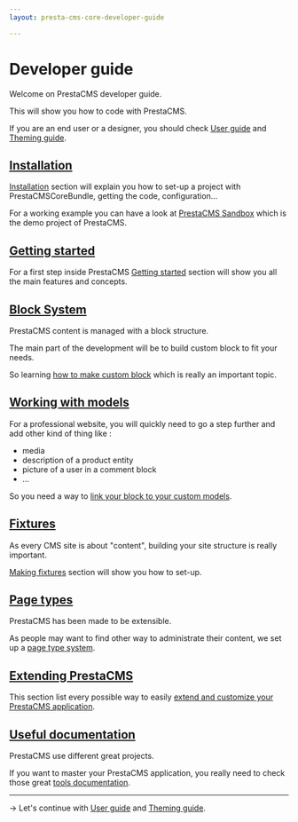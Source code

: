 ```yaml
---
layout: presta-cms-core-developer-guide

---
```


# Developer guide

Welcome on PrestaCMS developer guide.

This will show you how to code with PrestaCMS.

If you are an end user or a designer, you should check [User guide][1] and [Theming guide][2].

## [Installation][3]

[Installation][3] section will explain you how to set-up a project with PrestaCMSCoreBundle, getting the code,
configuration...

For a working example you can have a look at [PrestaCMS Sandbox][4] which is the demo project of PrestaCMS.

## [Getting started][5]

For a first step inside PrestaCMS [Getting started][5] section will show you all the main features and concepts.

## [Block System][6]

PrestaCMS content is managed with a block structure.

The main part of the development will be to build custom block to fit your needs.

So learning [how to make custom block][6] which is really an important topic.

## [Working with models][7]

For a professional website, you will quickly need to go a step further and add other kind of thing like :

-   media
-   description of a product entity
-   picture of a user in a comment block
-   ...

So you need a way to [link your block to your custom models][7].

## [Fixtures][8]

As every CMS site is about "content", building your site structure is really important.

[Making fixtures][8] section will show you how to set-up.

## [Page types][9]

PrestaCMS has been made to be extensible.

As people may want to find other way to administrate their content, we set up a [page type system][9].

## [Extending PrestaCMS][10]

This section list every possible way to easily [extend and customize your PrestaCMS application][10].

## [Useful documentation][11]

PrestaCMS use different great projects.

If you want to master your PrestaCMS application, you really need to check those great [tools documentation][11].


---
&rarr; Let's continue with [User guide][1] and [Theming guide][2].

[1]: /presta-cms-core/user-guide/index.html
[2]: /presta-cms-core/theming-guide/index.html
[3]: /presta-cms-core/developer-guide/installation.html#content
[4]: https://github.com/prestaconcept/prestacms-sandbox
[5]: /presta-cms-core/developer-guide/getting-started.html#content
[6]: /presta-cms-core/developer-guide/block.html#content
[7]: /presta-cms-core/developer-guide/models.html#content
[8]: /presta-cms-core/developer-guide/fixtures.html#content
[9]: /presta-cms-core/developer-guide/page.html#content
[10]: /presta-cms-core/developer-guide/extending.html#content
[11]: /presta-cms-core/developer-guide/docs.html#content
